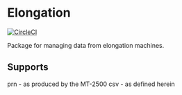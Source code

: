 Elongation
==========

[![CircleCI](https://circleci.com/gh/jevandezande/elongation.svg?style=svg)](https://circleci.com/gh/jevandezande/elongation)

Package for managing data from elongation machines.


Supports
--------

prn - as produced by the MT-2500
csv - as defined herein
